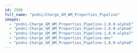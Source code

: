 ```yaml
---
id: 2586
full_name: "pndni/Charge_GM_WM_Properties_Pipeline"
images: 
  - "pndni-Charge_GM_WM_Properties_Pipeline-1.0.0-alpha5"
  - "pndni-Charge_GM_WM_Properties_Pipeline-1.0.0-alpha6"
  - "pndni-Charge_GM_WM_Properties_Pipeline-1.0.0-alpha7"
  - "pndni-Charge_GM_WM_Properties_Pipeline-dev"
  - "pndni-Charge_GM_WM_Properties_Pipeline-1.0.0-alpha8"
---
```

